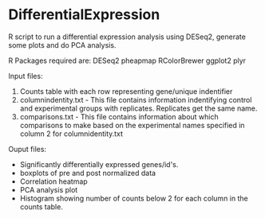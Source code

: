 # DifferentialExpression

R script to run a differential expression analysis using DESeq2, generate some plots and do PCA analysis.

R Packages required are:
DESeq2
pheapmap
RColorBrewer
ggplot2
plyr

Input files:
1. Counts table with each row representing gene/unique indentifier
2. columnindentity.txt - This file contains information indentifying control and experimental groups with replicates. Replicates get the same name.
3. comparisons.txt - This file contains information about which comparisons to make based on the experimental names specified in column 2 for columnidentity.txt

Ouput files:
- Significantly differentially expressed genes/id's.
- boxplots of pre and post normalized data
- Correlation heatmap
- PCA analysis plot
- Histogram showing number of counts below 2 for each column in the counts table.
